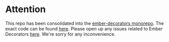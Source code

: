 # Attention

This repo has been consolidated into the [ember-decorators monorepo](https://github.com/ember-decorators/ember-decorators).
The exact code can be found [here](https://github.com/ember-decorators/ember-decorators/tree/master/packages/component).
Please open up any issues related to Ember Decorators [here](https://github.com/ember-decorators/ember-decorators/issues).
We're sorry for any inconvenience.
